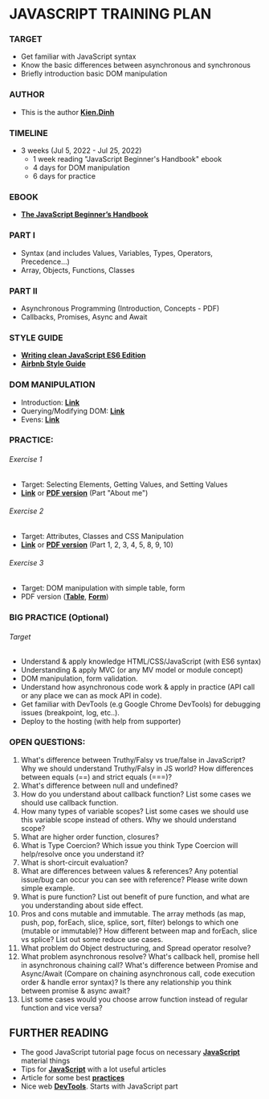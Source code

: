 # JAVASCRIPT TRAINING PLAN
### TARGET
- Get familiar with JavaScript syntax
- Know the basic differences between asynchronous and synchronous
- Briefly introduction basic DOM manipulation
### AUTHOR
- This is the author **[Kien.Dinh](https://gitlab.asoft-python.com/kien.dinh)**
### TIMELINE
- 3 weeks (Jul 5, 2022 - Jul 25, 2022)
    - 1 week reading "JavaScript Beginner's Handbook" ebook
    - 4 days for DOM manipulation 
    - 6 days for practice
### EBOOK
- **[The JavaScript Beginner’s Handbook](https://drive.google.com/file/d/1N47jSJzcGK3mt9igbAbG7gW532OZ04SS/view)**
### PART I
- Syntax (and includes Values, Variables, Types, Operators, Precedence…)
- Array, Objects, Functions, Classes
### PART II
- Asynchronous Programming (Introduction, Concepts - PDF)
- Callbacks, Promises, Async and Await
### STYLE GUIDE
- **[Writing clean JavaScript ES6 Edition](https://medium.com/geekculture/writing-clean-javascript-es6-edition-834e83abc746)**
- **[Airbnb Style Guide](https://github.com/airbnb/javascript)**
### DOM MANIPULATION
- Introduction: **[Link](https://www.digitalocean.com/community/tutorials/introduction-to-the-dom)** 
- Querying/Modifying DOM: **[Link](https://www.digitalocean.com/community/tutorials/how-to-modify-attributes-classes-and-styles-in-the-dom)**
- Evens: **[Link](https://www.digitalocean.com/community/tutorials/understanding-events-in-javascript)**
### PRACTICE:
###### Exercise 1
- Target: Selecting Elements, Getting Values, and Setting Values
- **[Link](https://www.teaching-materials.org/javascript/exercises/dom.html)** or **[PDF version](https://drive.google.com/file/d/1wR598xMbVLke42t8S-vfC3y5TIb-uybI/view)** (Part "About me")
###### Exercise 2
- Target: Attributes, Classes and CSS Manipulation
- **[Link](https://www.w3resource.com/javascript-exercises/javascript-dom-exercises.php)** or **[PDF version](https://drive.google.com/file/d/1JHsEkSchphyXK5D2jB0TGbisAeXBouZY/view)** (Part 1, 2, 3, 4, 5, 8, 9, 10)
###### Exercise 3
- Target: DOM manipulation with simple table, form
- PDF version (**[Table](https://drive.google.com/file/d/1nLypEFH_KzfPhEQcY0W81kmAavQ-rw1k/view)**, **[Form](https://drive.google.com/file/d/16nYUuoH_dAeNsba0hNQ9thyO3-hLaivU/view)**)
### BIG PRACTICE (Optional)
###### Target
- Understand & apply knowledge HTML/CSS/JavaScript (with ES6 syntax)
- Understanding & apply MVC (or any MV model or module concept)
- DOM manipulation, form validation.
- Understand how asynchronous code work & apply in practice (API call or any place we can as mock API in code).
- Get familiar with DevTools (e.g Google Chrome DevTools) for debugging issues (breakpoint, log, etc..).
- Deploy to the hosting (with help from supporter)
### OPEN QUESTIONS:
1. What's difference between Truthy/Falsy vs true/false in JavaScript? Why we should understand Truthy/Falsy in JS world? How differences between equals (==) and strict equals (===)?
2. What's difference between null and undefined?
3. How do you understand about callback function? List some cases we should use callback function.
4. How many types of variable scopes? List some cases we should use this variable scope instead of others. Why we should understand scope?
5. What are higher order function, closures?
6. What is Type Coercion? Which issue you think Type Coercion will help/resolve once you understand it?
7. What is short-circuit evaluation?
8. What are differences between values & references? Any potential issue/bug can occur you can see with reference? Please write down simple example.
9. What is pure function? List out benefit of pure function, and what are you understanding about side effect.
10. Pros and cons mutable and immutable. The array methods (as map, push, pop, forEach, slice, splice, sort, filter) belongs to which one (mutable or immutable)? How different between map and forEach, slice vs splice? List out some reduce use cases.
11. What problem do Object destructuring, and Spread operator resolve?
12. What problem asynchronous resolve? What's callback hell, promise hell in asynchronous chaining call? What's difference between Promise and Async/Await (Compare on chaining asynchronous call, code execution order & handle error syntax)? Is there any relationship you think between promise & async await?
13. List some cases would you choose arrow function instead of regular function and vice versa?
## FURTHER READING
- The good JavaScript tutorial page focus on necessary **[JavaScript](https://javascript.info/)** material things
- Tips for **[JavaScript](https://www.jstips.co/)** with a lot useful articles
- Article for some best **[practices](http://jstherightway.org/)**
- Nice web **[DevTools](https://developers.google.com/web/tools/chrome-devtools/)**. Starts with JavaScript part